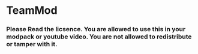 # TeamMod
### Please Read the licsence. You are allowed to use this in your modpack or youtube video. You are not allowed to redistribute or tamper with it.
